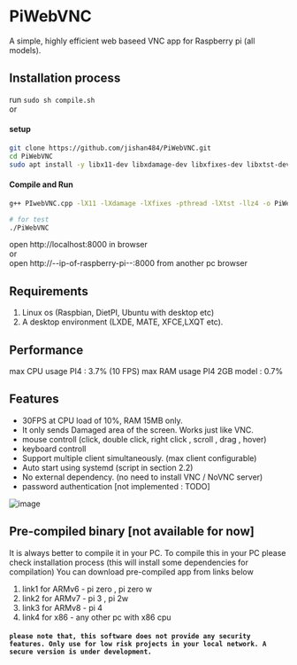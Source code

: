 # PiWebVNC
A simple, highly efficient web baseed VNC app for Raspberry pi (all models).

## Installation process

run ```sudo sh compile.sh```<br> or
#### setup
```sh
git clone https://github.com/jishan484/PiWebVNC.git
cd PiWebVNC
sudo apt install -y libx11-dev libxdamage-dev libxfixes-dev libxtst-dev liblz4-dev g++
```
#### Compile and Run
```sh
g++ PIwebVNC.cpp -lX11 -lXdamage -lXfixes -pthread -lXtst -llz4 -o PiWebVNC

# for test
./PiWebVNC
```

open http://localhost:8000 in browser<br>
or<br>
open http://--ip-of-raspberry-pi--:8000 from another pc browser



## Requirements
1. Linux os (Raspbian, DietPI, Ubuntu with desktop etc)
2. A desktop environment (LXDE, MATE, XFCE,LXQT etc).

## Performance
max CPU usage PI4 : 3.7% (10 FPS)
max RAM usage PI4 2GB model : 0.7%

## Features
* 30FPS at CPU load of 10%, RAM 15MB only.
* It only sends Damaged area of the screen. Works just like VNC.
* mouse controll (click, double click, right click , scroll , drag , hover)
* keyboard controll
* Support multiple client simultaneously. (max client configurable)
* Auto start using systemd (script in section 2.2)
* No external dependency. (no need to install VNC / NoVNC server)
* password authentication [not implemented : TODO]

![image](https://user-images.githubusercontent.com/49402826/163715482-ae7e166f-7ac2-4baa-a946-9770576c0bf5.png)

## Pre-compiled binary [not available for now]
It is always better to compile it in your PC. To compile this in your PC please check installation process (this will install some dependencies for compilation)
You can download pre-compiled app from links below
  1. link1 for ARMv6 - pi zero , pi zero w
  2. link2 for ARMv7 - pi 3 , pi 2w
  3. link3 for ARMv8 - pi 4
  4. link4 for x86 - any other pc with x86 cpu

#### `please note that, this software does not provide any security features. Only use for low risk projects in your local network. A secure version is under development.`
